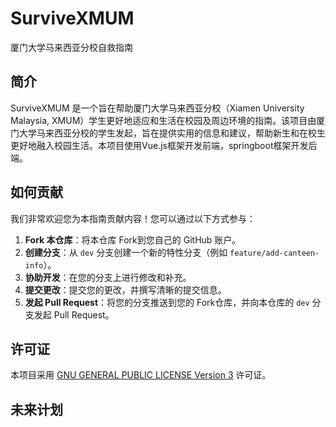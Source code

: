 # SurviveXMUM
厦门大学马来西亚分校自救指南

## 简介
SurviveXMUM 是一个旨在帮助厦门大学马来西亚分校（Xiamen University Malaysia, XMUM）学生更好地适应和生活在校园及周边环境的指南。该项目由厦门大学马来西亚分校的学生发起，旨在提供实用的信息和建议，帮助新生和在校生更好地融入校园生活。本项目使用Vue.js框架开发前端，springboot框架开发后端。


## 如何贡献
我们非常欢迎您为本指南贡献内容！您可以通过以下方式参与：
1.  **Fork 本仓库**：将本仓库 Fork到您自己的 GitHub 账户。
2.  **创建分支**：从 `dev` 分支创建一个新的特性分支（例如 `feature/add-canteen-info`）。
3.  **协助开发**：在您的分支上进行修改和补充。
4.  **提交更改**：提交您的更改，并撰写清晰的提交信息。
5.  **发起 Pull Request**：将您的分支推送到您的 Fork仓库，并向本仓库的 `dev` 分支发起 Pull Request。



## 许可证
本项目采用 [GNU GENERAL PUBLIC LICENSE Version 3](LICENSE) 许可证。

## 未来计划
